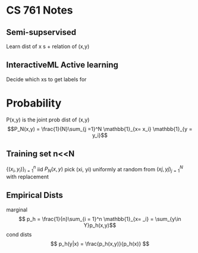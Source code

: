 # CS 761 Notes

## Semi-supservised
Learn dist of x s + relation of (x,y)
## InteractiveML Active learning
Decide which xs to get labels for

# Probability

P(x,y) is the joint prob dist of (x,y)
$$P_N(x,y) = \frac{1}{N}\sum_{j =1}^N \mathbb{1}_{x= x_i} \mathbb{1}_{y = y_i}$$
## Training set n<<N
$\{(x_i,y_i)\}_{i=1}^n$ iid $P_N(x,y)$
pick (xi, yi) uniformly at random from ${(xj,yj)}_{j= 1}^N$ with replacement

## Empirical Dists

marginal 
$$ p_h = \frac{1}{n}\sum_{i = 1}^n \mathbb{1}_{x= _i} = \sum_{y\in Y}p_h(x,y)$$
cond dists 
$$
p_h(y|x) = \frac{p_h(x,y)}{p_h(x)}
$$


